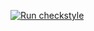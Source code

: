 [![Run checkstyle](https://github.com/IHaveNoIdeaHowToNameThisOrg/MTSS_Assignment2/actions/workflows/checkstyle.yml/badge.svg)](https://github.com/IHaveNoIdeaHowToNameThisOrg/MTSS_Assignment2/actions/workflows/checkstyle.yml)